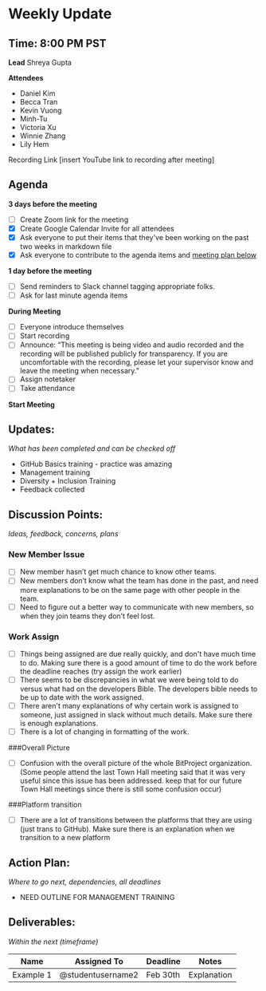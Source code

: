 # Weekly Update
## Time: 8:00 PM PST

**Lead**
Shreya Gupta

**Attendees**
* Daniel Kim
* Becca Tran
* Kevin Vuong
* Minh-Tu
* Victoria Xu
* Winnie Zhang
* Lily Hem

Recording Link
[insert YouTube link to recording after meeting]

## Agenda
**3 days before the meeting**
- [ ] Create Zoom link for the meeting
- [x] Create Google Calendar Invite for all attendees
- [x] Ask everyone to put their items that they've been working on the past two weeks in markdown file
- [x] Ask everyone to contribute to the agenda items and [meeting plan below](https://github.com/bitprj/meetings/people/team/04-02-2020_weeklymeeting.md#updates)

**1 day before the meeting**
- [ ] Send reminders to Slack channel tagging appropriate folks. 
- [ ] Ask for last minute agenda items

**During Meeting**
- [ ] Everyone introduce themselves
- [ ] Start recording
- [ ] Announce:
“This meeting is being video and audio recorded and the recording will be published publicly for transparency. If you are uncomfortable with the recording, please let your supervisor know and leave the meeting when necessary.”
- [ ] Assign notetaker
- [ ] Take attendance

**Start Meeting**

## Updates:
*What has been completed and can be checked off*
* GitHub Basics training - practice was amazing
* Management training
* Diversity + Inclusion Training
* Feedback collected

## Discussion Points:
*Ideas, feedback, concerns, plans*

### New Member Issue
- [ ] New member hasn’t get much chance to know other teams. 
- [ ] New members don’t know what the team has done in the past, and need more explanations to be on the same page with other people in the team. 
- [ ] Need to figure out a better way to communicate with new members, so when they join teams they don’t feel lost. 

### Work Assign
- [ ] Things being assigned are due really quickly, and don't have much time to do. Making sure there is a good amount of time to do the work before the deadline reaches (try assign the work earlier)
- [ ] There seems to be discrepancies in what we were being told to do versus what had on the developers Bible. The developers bible needs to be up to date with the work assigned.
- [ ] There aren't many explanations of why certain work is assigned to someone, just assigned in slack without much details. Make sure there is enough explanations.
- [ ] There is a lot of changing in formatting of the work. 

###Overall Picture
- [ ] Confusion with the overall picture of the whole BitProject organization. (Some people attend the last Town Hall meeting said that it was very useful since this issue has been addressed. keep that for our future Town Hall meetings since there is still some confusion occur)

###Platform transition
- [ ] There are a lot of transitions between the platforms that they are using (just trans to GitHub). Make sure there is an explanation when we transition to a new platform



## Action Plan:
*Where to go next, dependencies, all deadlines*
* NEED OUTLINE FOR MANAGEMENT TRAINING

## Deliverables:
*Within the next (timeframe)*

Name  | Assigned To | Deadline | Notes
------|-------------|----------|------
Example 1 | @studentusername2 | Feb 30th | Explanation
